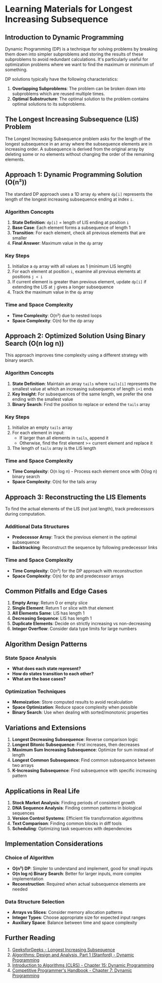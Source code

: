 # Learning Materials for Longest Increasing Subsequence

## Introduction to Dynamic Programming

Dynamic Programming (DP) is a technique for solving problems by breaking them down into simpler subproblems and storing the results of these subproblems to avoid redundant calculations. It's particularly useful for optimization problems where we want to find the maximum or minimum of something.

DP solutions typically have the following characteristics:
1. **Overlapping Subproblems**: The problem can be broken down into subproblems which are reused multiple times.
2. **Optimal Substructure**: The optimal solution to the problem contains optimal solutions to its subproblems.

## The Longest Increasing Subsequence (LIS) Problem

The Longest Increasing Subsequence problem asks for the length of the longest subsequence in an array where the subsequence elements are in increasing order. A subsequence is derived from the original array by deleting some or no elements without changing the order of the remaining elements.

## Approach 1: Dynamic Programming Solution (O(n²))

The standard DP approach uses a 1D array `dp` where `dp[i]` represents the length of the longest increasing subsequence ending at index `i`.

### Algorithm Concepts

1. **State Definition**: `dp[i]` = length of LIS ending at position `i`
2. **Base Case**: Each element forms a subsequence of length 1
3. **Transition**: For each element, check all previous elements that are smaller
4. **Final Answer**: Maximum value in the `dp` array

### Key Steps
1. Initialize a `dp` array with all values as 1 (minimum LIS length)
2. For each element at position `i`, examine all previous elements at positions `j < i`
3. If current element is greater than previous element, update `dp[i]` if extending the LIS at `j` gives a longer subsequence
4. Track the maximum value in the `dp` array

### Time and Space Complexity

- **Time Complexity**: O(n²) due to nested loops
- **Space Complexity**: O(n) for the dp array

## Approach 2: Optimized Solution Using Binary Search (O(n log n))

This approach improves time complexity using a different strategy with binary search.

### Algorithm Concepts

1. **State Definition**: Maintain an array `tails` where `tails[i]` represents the smallest value at which an increasing subsequence of length `i+1` ends
2. **Key Insight**: For subsequences of the same length, we prefer the one ending with the smallest value
3. **Binary Search**: Find the position to replace or extend the `tails` array

### Key Steps
1. Initialize an empty `tails` array
2. For each element in input:
   - If larger than all elements in `tails`, append it
   - Otherwise, find the first element >= current element and replace it
3. The length of `tails` array is the LIS length

### Time and Space Complexity

- **Time Complexity**: O(n log n) - Process each element once with O(log n) binary search
- **Space Complexity**: O(n) for the tails array

## Approach 3: Reconstructing the LIS Elements

To find the actual elements of the LIS (not just length), track predecessors during computation.

### Additional Data Structures
- **Predecessor Array**: Track the previous element in the optimal subsequence
- **Backtracking**: Reconstruct the sequence by following predecessor links

### Time and Space Complexity
- **Time Complexity**: O(n²) for the DP approach with reconstruction
- **Space Complexity**: O(n) for dp and predecessor arrays

## Common Pitfalls and Edge Cases

1. **Empty Array**: Return 0 or empty slice
2. **Single Element**: Return 1 or slice with that element
3. **All Elements Same**: LIS has length 1
4. **Decreasing Sequence**: LIS has length 1
5. **Duplicate Elements**: Decide on strictly increasing vs non-decreasing
6. **Integer Overflow**: Consider data type limits for large numbers

## Algorithm Design Patterns

### State Space Analysis
- **What does each state represent?**
- **How do states transition to each other?**
- **What are the base cases?**

### Optimization Techniques
- **Memoization**: Store computed results to avoid recalculation
- **Space Optimization**: Reduce space complexity when possible
- **Binary Search**: Use when dealing with sorted/monotonic properties

## Variations and Extensions

1. **Longest Decreasing Subsequence**: Reverse comparison logic
2. **Longest Bitonic Subsequence**: First increases, then decreases
3. **Maximum Sum Increasing Subsequence**: Optimize for sum instead of length
4. **Longest Common Subsequence**: Find common subsequence between two arrays
5. **K-Increasing Subsequence**: Find subsequence with specific increasing pattern

## Applications in Real Life

1. **Stock Market Analysis**: Finding periods of consistent growth
2. **DNA Sequence Analysis**: Finding common patterns in biological sequences
3. **Version Control Systems**: Efficient file transformation algorithms
4. **Text Comparison**: Finding common blocks in diff tools
5. **Scheduling**: Optimizing task sequences with dependencies

## Implementation Considerations

### Choice of Algorithm
- **O(n²) DP**: Simpler to understand and implement, good for small inputs
- **O(n log n) Binary Search**: Better for larger inputs, more complex implementation
- **Reconstruction**: Required when actual subsequence elements are needed

### Data Structure Selection
- **Arrays vs Slices**: Consider memory allocation patterns
- **Integer Types**: Choose appropriate size for expected input ranges
- **Auxiliary Space**: Balance between time and space complexity

## Further Reading

1. [GeeksforGeeks - Longest Increasing Subsequence](https://www.geeksforgeeks.org/longest-increasing-subsequence-dp-3/)
2. [Algorithms: Design and Analysis, Part 1 (Stanford) - Dynamic Programming](https://www.coursera.org/learn/algorithms-divide-conquer)
3. [Introduction to Algorithms (CLRS) - Chapter 15: Dynamic Programming](https://mitpress.mit.edu/books/introduction-algorithms-third-edition)
4. [Competitive Programmer's Handbook - Chapter 7: Dynamic Programming](https://cses.fi/book/book.pdf) 